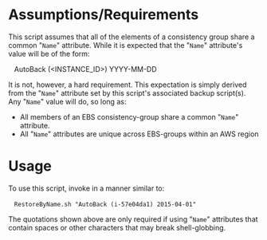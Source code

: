 # Assumptions/Requirements
This script assumes that all of the elements of a consistency group share a common "`Name`" attribute. While it is expected that the "`Name`" attribute's value will be of the form:

&nbsp;&nbsp;&nbsp;AutoBack (<INSTANCE_ID>) YYYY-MM-DD

It is not, however, a hard requirement. This expectation is simply derived from the "`Name`" attribute set by this script's associated backup script(s). Any "`Name`" value will do, so long as:
- All members of an EBS consistency-group share a common "`Name`" attribute.
- All "`Name`" attributes are unique across EBS-groups within an AWS region

# Usage
To use this script, invoke in a manner similar to:

&nbsp;&nbsp;&nbsp;`RestoreByName.sh "AutoBack (i-57e04da1) 2015-04-01"`

The quotations shown above are only required if using "`Name`" attributes that contain spaces or other characters that may break shell-globbing.
